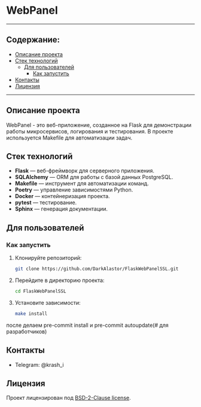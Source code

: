 # WebPanel

---

## Содержание:
- [Описание проекта](#описание-проекта)
- [Стек технологий](#стек-технологий)
  - [Для пользователей](#для-пользователей)
    - [Как запустить](#как-запустить)
- [Контакты](#контакты)
- [Лицензия](#лицензия)

---

## Описание проекта

WebPanel - это веб-приложение, созданное на Flask для демонстрации работы микросервисов, логирования и тестирования. В проекте используется Makefile для автоматизации задач.

## Стек технологий

- **Flask** — веб-фреймворк для серверного приложения.
- **SQLAlchemy** — ORM для работы с базой данных PostgreSQL.
- **Makefile** — инструмент для автоматизации команд.
- **Poetry** — управление зависимостями Python.
- **Docker** — контейнеризация проекта.
- **pytest** — тестирование.
- **Sphinx** — генерация документации.

## Для пользователей

### Как запустить

1. Клонируйте репозиторий:
   ```bash
   git clone https://github.com/DarkAlastor/FlaskWebPanelSSL.git
   ```
2. Перейдите в директорию проекта:
   ```bash
   cd FlaskWebPanelSSL
   ```
3. Установите зависимости:
   ```bash
   make install
   ```
   
после делаем pre-commit install и pre-commit autoupdate(# для разработчиков)
   
## Контакты
- Telegram: @krash_i

## Лицензия
Проект лицензирован под [BSD-2-Clause license](https://opensource.org/licenses/BSD-2-Clause).
